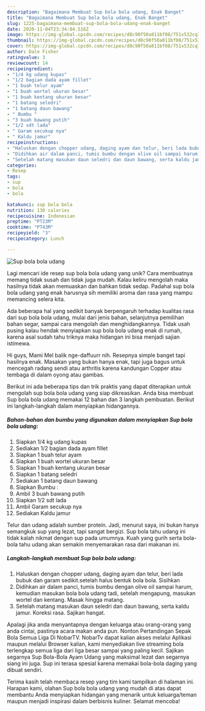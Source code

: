 ```yaml
---
description: "Bagaimana Membuat Sup bola bola udang, Enak Banget"
title: "Bagaimana Membuat Sup bola bola udang, Enak Banget"
slug: 1225-bagaimana-membuat-sup-bola-bola-udang-enak-banget
date: 2020-11-04T23:34:04.516Z
image: https://img-global.cpcdn.com/recipes/d8c90f50a811bf08/751x532cq70/sup-bola-bola-udang-foto-resep-utama.jpg
thumbnail: https://img-global.cpcdn.com/recipes/d8c90f50a811bf08/751x532cq70/sup-bola-bola-udang-foto-resep-utama.jpg
cover: https://img-global.cpcdn.com/recipes/d8c90f50a811bf08/751x532cq70/sup-bola-bola-udang-foto-resep-utama.jpg
author: Dale Fisher
ratingvalue: 3
reviewcount: 14
recipeingredient:
- "1/4 kg udang kupas"
- "1/2 bagian dada ayam fillet"
- "1 buah telur ayam"
- "1 buah wortel ukuran besar"
- "1 buah kentang ukuran besar"
- "1 batang seledri"
- "1 batang daun bawang"
- " Bumbu "
- "3 buah bawang putih"
- "1/2 sdt lada"
- " Garam secukup nya"
- " Kaldu jamur"
recipeinstructions:
- "Haluskan dengan chopper udang, daging ayam dan telur, beri lada bubuk dan garam sedikit.setelah halus bentuk bola bola. Sisihkan"
- "Didihkan air dalam panci, tumis bumbu dengan olive oil sampai harum, kemudian masukan bola bola udang tadi, setelah mengapung, masukan wortel dan kentang. Masak hingga matang."
- "Setelah matang masukan daun seledri dan daun bawang, serta kaldu jamur. Koreksi rasa. Sajikan hangat."
categories:
- Resep
tags:
- sup
- bola
- bola

katakunci: sup bola bola 
nutrition: 130 calories
recipecuisine: Indonesian
preptime: "PT23M"
cooktime: "PT43M"
recipeyield: "3"
recipecategory: Lunch

---
```



![Sup bola bola udang](https://img-global.cpcdn.com/recipes/d8c90f50a811bf08/751x532cq70/sup-bola-bola-udang-foto-resep-utama.jpg)

Lagi mencari ide resep sup bola bola udang yang unik? Cara membuatnya memang tidak susah dan tidak juga mudah. Kalau keliru mengolah maka hasilnya tidak akan memuaskan dan bahkan tidak sedap. Padahal sup bola bola udang yang enak harusnya sih memiliki aroma dan rasa yang mampu memancing selera kita.

Ada beberapa hal yang sedikit banyak berpengaruh terhadap kualitas rasa dari sup bola bola udang, mulai dari jenis bahan, selanjutnya pemilihan bahan segar, sampai cara mengolah dan menghidangkannya. Tidak usah pusing kalau hendak menyiapkan sup bola bola udang enak di rumah, karena asal sudah tahu triknya maka hidangan ini bisa menjadi sajian istimewa.

Hi guys, Mami Mel balik nge-daffuurr nih. Resepnya simple banget tapi hasilnya enak. Masakan yang bukan hanya enak, tapi juga bagus untuk mencegah radang sendi atau arthritis karena kandungan Copper atau tembaga di dalam oyong atau gambas.


Berikut ini ada beberapa tips dan trik praktis yang dapat diterapkan untuk mengolah sup bola bola udang yang siap dikreasikan. Anda bisa membuat Sup bola bola udang memakai 12 bahan dan 3 langkah pembuatan. Berikut ini langkah-langkah dalam menyiapkan hidangannya.

<!--inarticleads1-->

##### Bahan-bahan dan bumbu yang digunakan dalam menyiapkan Sup bola bola udang:

1. Siapkan 1/4 kg udang kupas
1. Sediakan 1/2 bagian dada ayam fillet
1. Siapkan 1 buah telur ayam
1. Siapkan 1 buah wortel ukuran besar
1. Siapkan 1 buah kentang ukuran besar
1. Siapkan 1 batang seledri
1. Sediakan 1 batang daun bawang
1. Siapkan  Bumbu :
1. Ambil 3 buah bawang putih
1. Siapkan 1/2 sdt lada
1. Ambil  Garam secukup nya
1. Sediakan  Kaldu jamur


Telur dan udang adalah sumber protein. Jadi, menurut saya, ini bukan hanya semangkuk sup yang lezat, tapi sangat bergizi. Sup bola tahu udang ini tidak kalah nikmat dengan sup pada umumnya. Kuah yang gurih serta bola-bola tahu udang akan semakin menyemarakan rasa dari makanan ini. 

<!--inarticleads2-->

##### Langkah-langkah membuat Sup bola bola udang:

1. Haluskan dengan chopper udang, daging ayam dan telur, beri lada bubuk dan garam sedikit.setelah halus bentuk bola bola. Sisihkan
1. Didihkan air dalam panci, tumis bumbu dengan olive oil sampai harum, kemudian masukan bola bola udang tadi, setelah mengapung, masukan wortel dan kentang. Masak hingga matang.
1. Setelah matang masukan daun seledri dan daun bawang, serta kaldu jamur. Koreksi rasa. Sajikan hangat.


Apalagi jika anda menyantapnya dengan keluarga atau orang-orang yang anda cintai, pastinya acara makan anda pun. Nonton Pertandingan Sepak Bola Semua Liga Di NobarTV. NobarTv dapat kalian akses melalui Aplikasi maupun melalui Browser kalian, kami menyediakan live streaming bola terlengkap semua liga dari liga besar sampai yang paling kecil. Sajikan segarnya Sup Bola-Bola Ayam Udang yang maksimal lezat dan segarnya siang ini juga. Sup ini terasa spesial karena memakai bola-bola daging yang dibuat sendiri. 

Terima kasih telah membaca resep yang tim kami tampilkan di halaman ini. Harapan kami, olahan Sup bola bola udang yang mudah di atas dapat membantu Anda menyiapkan hidangan yang menarik untuk keluarga/teman maupun menjadi inspirasi dalam berbisnis kuliner. Selamat mencoba!
